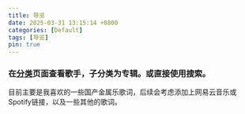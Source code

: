 ```yaml
---
title: 导览
date: 2025-03-31 13:15:14 +0800
categories: [Default]
tags: [导览]
pin: true
---
```


### 在[分类](https://www.sol.vg/categories/)页面查看歌手，子分类为专辑。或直接使用搜索。

目前主要是我喜欢的一些国产金属乐歌词，后续会考虑添加上网易云音乐或Spotify链接，以及一些其他的歌词。